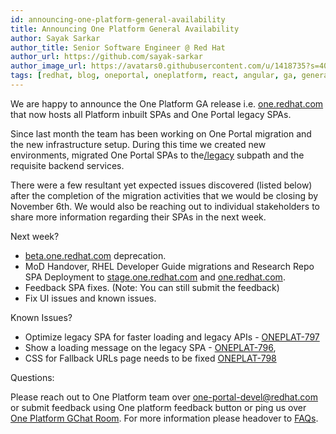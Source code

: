 ```yaml
---
id: announcing-one-platform-general-availability
title: Announcing One Platform General Availability
author: Sayak Sarkar
author_title: Senior Software Engineer @ Red Hat
author_url: https://github.com/sayak-sarkar
author_image_url: https://avatars0.githubusercontent.com/u/1418735?s=400&v=4
tags: [redhat, blog, oneportal, oneplatform, react, angular, ga, general availability, announcement, spaship]
---
```

We are happy to announce the One Platform GA release i.e. [one.redhat.com](https://one.redhat.com) that now hosts all Platform inbuilt SPAs and One Portal legacy SPAs.

Since last month the team has been working on One Portal migration and the new infrastructure setup. During this time we created new environments, migrated One Portal SPAs to the[/legacy](https://one.redhat.com/legacy) subpath and the requisite backend services.

There were a few resultant yet expected issues discovered (listed below) after the completion of the migration activities that we would be closing by November 6th. We would also be reaching out to individual stakeholders to share more information regarding their SPAs in the next week.

Next week?

- [beta.one.redhat.com](https://beta.one.redhat.com) deprecation.
- MoD Handover, RHEL Developer Guide migrations and Research Repo SPA Deployment to [stage.one.redhat.com](https://stage.one.redhat.com) and [one.redhat.com](https://one.redhat.com).
- Feedback SPA fixes. (Note: You can still submit the feedback)
- Fix UI issues and known issues.

Known Issues?

- Optimize legacy SPA for faster loading and legacy APIs - [ONEPLAT-797](https://projects.engineering.redhat.com/browse/ONEPLAT-797)
- Show a loading message on the legacy SPA - [ONEPLAT-796](https://projects.engineering.redhat.com/browse/ONEPLAT-796),
- CSS for Fallback URLs  page needs to be fixed [ONEPLAT-798](https://projects.engineering.redhat.com/browse/ONEPLAT-798)

Questions:

Please reach out to One Platform team over [one-portal-devel@redhat.com](mailto:one-portal-devel@redhat.com) or submit feedback using One platform feedback button or ping us over [One Platform GChat Room](https://chat.google.com/room/AAAAF4M7oZE).
For more information please headover to [FAQs](/docs/faqs).
